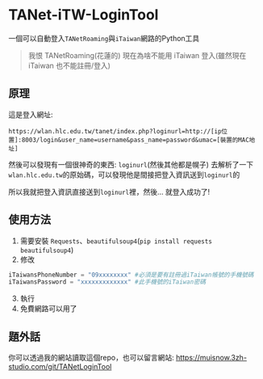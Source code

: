 # TANet-iTW-LoginTool
一個可以自動登入`TANetRoaming`與`iTaiwan`網路的Python工具

> 我恨 TANetRoaming(花蓮的) 現在為啥不能用 iTaiwan 登入(雖然現在 iTaiwan 也不能註冊/登入)

## 原理

這是登入網址:
```url
https://wlan.hlc.edu.tw/tanet/index.php?loginurl=http://[ip位置]:8003/login&user_name=username&pass_name=password&umac=[裝置的MAC地址]
```

然後可以發現有一個很神奇的東西: `loginurl`(然後其他都是幌子)
去解析了一下`wlan.hlc.edu.tw`的原始碼，可以發現他是間接把登入資訊送到`loginurl`的

所以我就把登入資訊直接送到`loginurl`裡，然後... 就登入成功了!

## 使用方法

 1. 需要安裝 `Requests`、`beautifulsoup4`(`pip install requests beautifulsoup4`)
 2. 修改
```python
iTaiwansPhoneNumber = "09xxxxxxxx" #必須是要有註冊過iTaiwan帳號的手機號碼
iTaiwansPassword = "xxxxxxxxxxxxx" #此手機號的iTaiwan密碼
```
 3. 執行
 4. 免費網路可以用了

## 題外話

你可以透過我的網站讀取這個repo，也可以留言網站: <https://muisnow.3zh-studio.com/git/TANetLoginTool>
